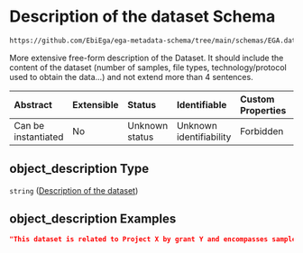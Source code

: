 # Description of the dataset Schema

```txt
https://github.com/EbiEga/ega-metadata-schema/tree/main/schemas/EGA.dataset.json#/properties/object_description
```

More extensive free-form description of the Dataset. It should include the content of the dataset (number of samples, file types, technology/protocol used to obtain the data…) and not extend more than 4 sentences.

| Abstract            | Extensible | Status         | Identifiable            | Custom Properties | Additional Properties | Access Restrictions | Defined In                                                          |
| :------------------ | :--------- | :------------- | :---------------------- | :---------------- | :-------------------- | :------------------ | :------------------------------------------------------------------ |
| Can be instantiated | No         | Unknown status | Unknown identifiability | Forbidden         | Allowed               | none                | [EGA.dataset.json*](../out/EGA.dataset.json "open original schema") |

## object_description Type

`string` ([Description of the dataset](ega-13-properties-description-of-the-dataset.md))

## object_description Examples

```json
"This dataset is related to Project X by grant Y and encompasses samples from group Z, whose DNA was hybridized against a microarray designed for SNPs."
```
